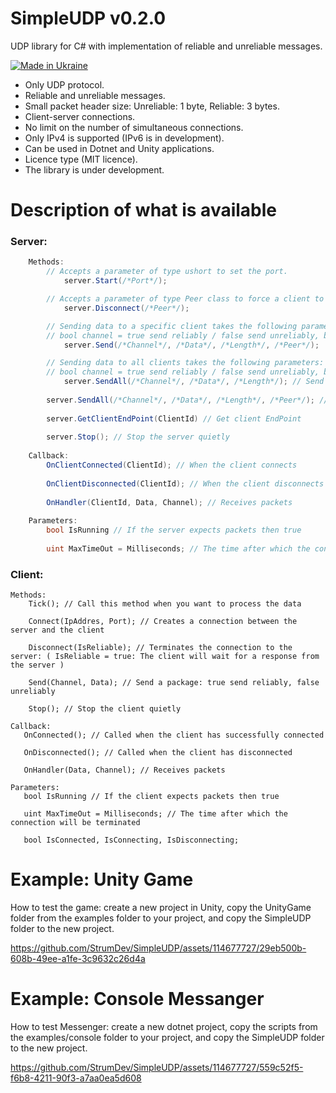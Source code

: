 # SimpleUDP v0.2.0

UDP library for C# with implementation of reliable and unreliable messages.

[![Made in Ukraine](https://img.shields.io/badge/made_in-ukraine-ffd700.svg?labelColor=0057b7)](https://stand-with-ukraine.pp.ua)

* Only UDP protocol.
* Reliable and unreliable messages.
* Small packet header size: Unreliable: 1 byte, Reliable: 3 bytes.
* Client-server connections.
* No limit on the number of simultaneous connections.
* Only IPv4 is supported (IPv6 is in development).
* Can be used in Dotnet and Unity applications.
* Licence type (MIT licence).
* The library is under development.

# Description of what is available

### Server:
```csharp
    Methods:
        // Accepts a parameter of type ushort to set the port.
            server.Start(/*Port*/);

        // Accepts a parameter of type Peer class to force a client to disconnect from the server.
            server.Disconnect(/*Peer*/);

        // Sending data to a specific client takes the following parameters:
        // bool channel = true send reliably / false send unreliably, byte[] data = byte array, int length = length of byte array, Peer peer = to whom to send.
            server.Send(/*Channel*/, /*Data*/, /*Length*/, /*Peer*/);

        // Sending data to all clients takes the following parameters:
        // bool channel = true send reliably / false send unreliably, byte[] data = byte array, int length = length of byte array.
            server.SendAll(/*Channel*/, /*Data*/, /*Length*/); // Send the package to all but one client: true send reliably, false unreliably
        
        server.SendAll(/*Channel*/, /*Data*/, /*Length*/, /*Peer*/); // Send a package all clients: true send reliably, false unreliably
        
        server.GetClientEndPoint(ClientId) // Get client EndPoint
        
        server.Stop(); // Stop the server quietly
        
    Callback:
        OnClientConnected(ClientId); // When the client connects
        
        OnClientDisconnected(ClientId); // When the client disconnects
        
        OnHandler(ClientId, Data, Channel); // Receives packets
        
    Parameters:
        bool IsRunning // If the server expects packets then true
        
        uint MaxTimeOut = Milliseconds; // The time after which the connection will be terminated
```
### Client:
    Methods:
        Tick(); // Call this method when you want to process the data
        
        Connect(IpAddres, Port); // Creates a connection between the server and the client
        
        Disconnect(IsReliable); // Terminates the connection to the server: ( IsReliable = true: The client will wait for a response from the server )
        
        Send(Channel, Data); // Send a package: true send reliably, false unreliably
        
        Stop(); // Stop the client quietly

    Callback:
       OnConnected(); // Called when the client has successfully connected
       
       OnDisconnected(); // Called when the client has disconnected
       
       OnHandler(Data, Channel); // Receives packets
         
    Parameters:
       bool IsRunning // If the client expects packets then true
       
       uint MaxTimeOut = Milliseconds; // The time after which the connection will be terminated
       
       bool IsConnected, IsConnecting, IsDisconnecting;

# Example: Unity Game

How to test the game: create a new project in Unity, copy the UnityGame folder from the examples folder to your project, and copy the SimpleUDP folder to the new project.

https://github.com/StrumDev/SimpleUDP/assets/114677727/29eb500b-608b-49ee-a1fe-3c9632c26d4a

# Example: Console Messanger

How to test Messenger: create a new dotnet project, copy the scripts from the examples/console folder to your project, and copy the SimpleUDP folder to the new project.

https://github.com/StrumDev/SimpleUDP/assets/114677727/559c52f5-f6b8-4211-90f3-a7aa0ea5d608
